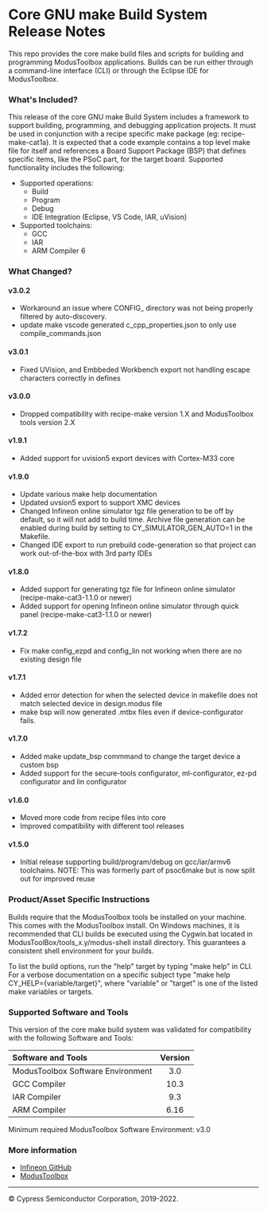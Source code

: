# Core GNU make Build System Release Notes
This repo provides the core make build files and scripts for building and programming ModusToolbox applications. Builds can be run either through a command-line interface (CLI) or through the Eclipse IDE for ModusToolbox.

### What's Included?
This release of the core GNU make Build System includes a framework to support building, programming, and debugging application projects. It must be used in conjunction with a recipe specific make package (eg: recipe-make-cat1a). It is expected that a code example contains a top level make file for itself and references a Board Support Package (BSP) that defines specific items, like the PSoC part, for the target board. Supported functionality includes the following:

* Supported operations:
    * Build
    * Program
    * Debug
    * IDE Integration (Eclipse, VS Code, IAR, uVision)
* Supported toolchains:
    * GCC
    * IAR
    * ARM Compiler 6

### What Changed?
#### v3.0.2
* Workaround an issue where CONFIG_ directory was not being properly filtered by auto-discovery.
* update make vscode generated c_cpp_properties.json to only use compile_commands.json

#### v3.0.1
* Fixed UVision, and Embbeded Workbench export not handling escape characters correctly in defines

#### v3.0.0
* Dropped compatibility with recipe-make version 1.X and ModusToolbox tools version 2.X

#### v1.9.1
* Added support for uvision5 export devices with Cortex-M33 core

#### v1.9.0
* Update various make help documentation
* Updated uvsion5 export to support XMC devices
* Changed Infineon online simulator tgz file generation to be off by default, so it will not add to build time. Archive file generation can be enabled during build by setting to CY\_SIMULATOR\_GEN\_AUTO=1 in the Makefile.
* Changed IDE export to run prebuild code-generation so that project can work out-of-the-box with 3rd party IDEs

#### v1.8.0
* Added support for generating tgz file for Infineon online simulator (recipe-make-cat3-1.1.0 or newer)
* Added support for opening Infineon online simulator through quick panel (recipe-make-cat3-1.1.0 or newer)

#### v1.7.2
* Fix make config\_ezpd and config\_lin not working when there are no existing design file

#### v1.7.1
* Added error detection for when the selected device in makefile does not match selected device in design.modus file
* make bsp will now generated .mtbx files even if device-configurator fails.

#### v1.7.0
* Added make update\_bsp commmand to change the target device a custom bsp
* Added support for the secure-tools configurator, ml-configurator, ez-pd configurator and lin configurator

#### v1.6.0
* Moved more code from recipe files into core
* Improved compatibility with different tool releases

#### v1.5.0
* Initial release supporting build/program/debug on gcc/iar/armv6 toolchains.
NOTE: This was formerly part of psoc6make but is now split out for improved reuse

### Product/Asset Specific Instructions
Builds require that the ModusToolbox tools be installed on your machine. This comes with the ModusToolbox install. On Windows machines, it is recommended that CLI builds be executed using the Cygwin.bat located in ModusToolBox/tools\_x.y/modus-shell install directory. This guarantees a consistent shell environment for your builds.

To list the build options, run the "help" target by typing "make help" in CLI. For a verbose documentation on a specific subject type "make help CY\_HELP={variable/target}", where "variable" or "target" is one of the listed make variables or targets.

### Supported Software and Tools
This version of the core make build system was validated for compatibility with the following Software and Tools:

| Software and Tools                        | Version |
| :---                                      | :----:  |
| ModusToolbox Software Environment         | 3.0     |
| GCC Compiler                              | 10.3    |
| IAR Compiler                              | 9.3     |
| ARM Compiler                              | 6.16    |

Minimum required ModusToolbox Software Environment: v3.0

### More information
* [Infineon GitHub](https://github.com/Infineon)
* [ModusToolbox](https://www.infineon.com/cms/en/design-support/tools/sdk/modustoolbox-software)

---
© Cypress Semiconductor Corporation, 2019-2022.

